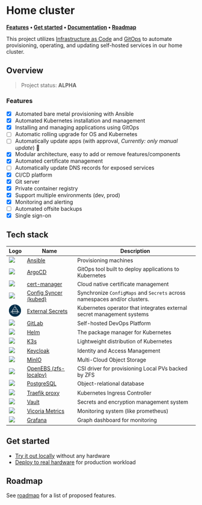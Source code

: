 # Home cluster

**[Features](#features) • [Get started](#get-started) • [Documentation](./docs/) • [Roadmap](./docs/references/roadmap.md)**

This project utilizes [Infrastructure as Code](https://en.wikipedia.org/wiki/Infrastructure_as_code) and
[GitOps](https://www.weave.works/technologies/gitops/) to automate provisioning, operating, and updating self-hosted
services in our home cluster.

## Overview

> Project status: **ALPHA**

### Features

- [x] Automated bare metal provisioning with Ansible
- [x] Automated Kubernetes installation and management
- [x] Installing and managing applications using GitOps
- [ ] Automatic rolling upgrade for OS and Kubernetes
- [ ] Automatically update apps (with approval, _Currently: only manual update_) 🚧
- [x] Modular architecture, easy to add or remove features/components
- [x] Automated certificate management
- [ ] Automatically update DNS records for exposed services
- [x] CI/CD platform
- [x] Git server
- [x] Private container registry
- [x] Support multiple environments (dev, prod)
- [x] Monitoring and alerting
- [ ] Automated offsite backups
- [x] Single sign-on

## Tech stack

<!-- markdownlint-disable MD033 -->

| Logo                                                                                                                      | Name                                                          | Description                                                               |
| ------------------------------------------------------------------------------------------------------------------------- | ------------------------------------------------------------- | ------------------------------------------------------------------------- |
| <img width="32" src="https://simpleicons.org/icons/ansible.svg">                                                          | [Ansible](https://www.ansible.com/)                           | Provisioning machines                                                     |
| <img width="32" src="https://cncf-branding.netlify.app/img/projects/argo/icon/color/argo-icon-color.svg">                 | [ArgoCD](https://argoproj.github.io/cd)                       | GitOps tool built to deploy applications to Kubernetes                    |
| <img width="32" src="https://github.com/jetstack/cert-manager/raw/master/logo/logo.png">                                  | [cert-manager](https://cert-manager.io)                       | Cloud native certificate management                                       |
| <img width="32" src="https://appscode.com/assets/images/products/kubed/icons/favicon-32x32.png">                          | [Config Syncer (kubed)](https://appscode.com/products/kubed/) | Synchronize `ConfigMaps` and `Secrets` across namespaces and/or clusters. |
| <img width="32" src="https://raw.githubusercontent.com/external-secrets/external-secrets/main/assets/eso-round-logo.svg"> | [External Secrets](https://external-secrets.io/main)          | Kubernetes operator that integrates external secret management systems    |
| <img width="32" src="https://about.gitlab.com/nuxt-images/ico/favicon-32x32.png">                                         | [GitLab](https://gitlab.com/)                                 | Self-hosted DevOps Platform                                               |
| <img width="32" src="https://cncf-branding.netlify.app/img/projects/helm/icon/color/helm-icon-color.svg">                 | [Helm](https://helm.sh)                                       | The package manager for Kubernetes                                        |
| <img width="32" src="https://cncf-branding.netlify.app/img/projects/k3s/icon/color/k3s-icon-color.svg">                   | [K3s](https://k3s.io)                                         | Lightweight distribution of Kubernetes                                    |
| <img width="32" src="https://www.keycloak.org/resources/images/keycloak_icon_512px.svg">                                  | [Keycloak](https://www.keycloak.org/)                         | Identity and Access Management                                            |
| <img width="32" src="https://min.io/resources/img/logo/MINIO_Bird.png">                                                   | [MinIO](https://min.io/)                                      | Multi-Cloud Object Storage                                                |
| <img width="32" src="https://cncf-branding.netlify.app/img/projects/openebs/icon/color/openebs-icon-color.svg">           | [OpenEBS (zfs-localpv)](https://openebs.io/)                  | CSI driver for provisioning Local PVs backed by ZFS                       |
| <img width="32" src="https://www.postgresql.org/media/img/about/press/elephant.png">                                      | [PostgreSQL](https://www.postgresql.org/)                     | Object-relational database                                                |
| <img width="32" src="https://doc.traefik.io/traefik/assets/img/traefikproxy-vertical-logo-color.svg">                     | [Traefik proxy](https://doc.traefik.io/traefik/)              | Kubernetes Ingress Controller                                             |
| <img width="32" src="https://simpleicons.org/icons/vault.svg">                                                            | [Vault](https://www.vaultproject.io)                          | Secrets and encryption management system                                  |
| <img width="32" src="https://victoriametrics.com/icons/favicon-32x32.png">                                                | [Vicoria Metrics](https://victoriametrics.com/)               | Monitoring system (like prometheus)                                       |
| <img width="32" src="https://grafana.com/static/assets/img/fav32.png">                                                    | [Grafana](https://grafana.com/)                               | Graph dashboard for monitoring                                            |

<!-- markdownlint-restore -->

## Get started

- [Try it out locally](./docs/development-sandbox.md) without any hardware
- [Deploy to real hardware](./docs/production/) for production workload

## Roadmap

See [roadmap](./docs/references/roadmap.md) for a list of proposed features.
